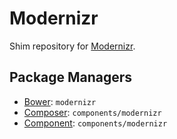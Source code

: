 Modernizr
=========

Shim repository for [Modernizr](http://github.com/Modernizr/Modernizr).

Package Managers
----------------

* [Bower](http://bower.io): `modernizr`
* [Composer](http://packagist.org/packages/components/modernizr): `components/modernizr`
* [Component](http://component.io): `components/modernizr`